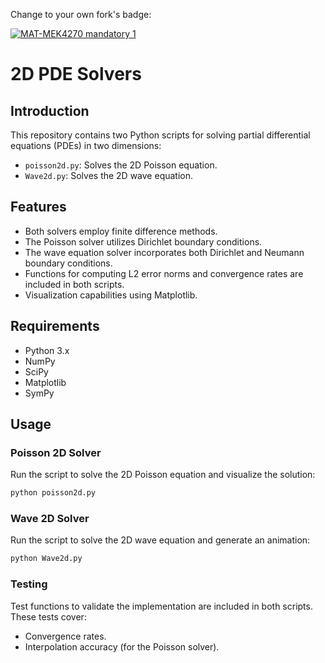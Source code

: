 Change to your own fork's badge:

[![MAT-MEK4270 mandatory 1](https://github.com/JouvalSomer/matmek4270-mandatory1/actions/workflows/main.yml/badge.svg)](https://github.com/JouvalSomer/matmek4270-mandatory1/actions/workflows/main.yml)

# 2D PDE Solvers

## Introduction
This repository contains two Python scripts for solving partial differential equations (PDEs) in two dimensions:
- `poisson2d.py`: Solves the 2D Poisson equation.
- `Wave2d.py`: Solves the 2D wave equation.

## Features
- Both solvers employ finite difference methods.
- The Poisson solver utilizes Dirichlet boundary conditions.
- The wave equation solver incorporates both Dirichlet and Neumann boundary conditions.
- Functions for computing L2 error norms and convergence rates are included in both scripts.
- Visualization capabilities using Matplotlib.

## Requirements
- Python 3.x
- NumPy
- SciPy
- Matplotlib
- SymPy

## Usage

### Poisson 2D Solver
Run the script to solve the 2D Poisson equation and visualize the solution:
```bash
python poisson2d.py
```

### Wave 2D Solver
Run the script to solve the 2D wave equation and generate an animation:
```bash
python Wave2d.py
```
### Testing
Test functions to validate the implementation are included in both scripts. These tests cover:

- Convergence rates.
- Interpolation accuracy (for the Poisson solver).


